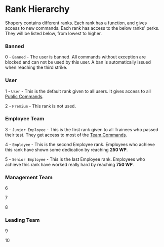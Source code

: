 # Rank Hierarchy

Shopery contains different ranks. Each rank has a function, and gives access to new commands. Each rank has access to the below ranks' perks. They will be listed below, from lowest to higher.

### Banned

0 - `Banned` - The user is banned. All commands without exception are blocked and can not be used by this user. A ban is automatically issued when reaching the third strike.

### User

1 - `User` - This is the default rank given to all users. It gives access to all [Public Commands](commands.md#public-commands).

2 - `Premium` - This rank is not used.

### Employee Team

3 - `Junior Employee` - This is the first rank given to all Trainees who passed their test. They get access to most of the [Team Commands](commands.md#team-commands).

4 - `Employee` - This is the second Employee rank. Employees who achieve this rank have shown some dedication by reaching **250 WP**.

5 - `Senior Employee` - This is the last Employee rank. Employees who achieve this rank have worked really hard by reaching **750 WP**.

### Management Team

6

7

8

### Leading Team

9

10

